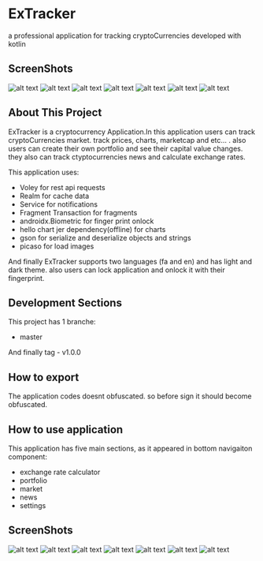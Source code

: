 # ExTracker

a professional application for tracking cryptoCurrencies developed with kotlin


## ScreenShots

![alt text](https://www.linkpicture.com/q/Screenshot_20220223-134047.png)  ![alt text](https://www.linkpicture.com/q/Screenshot_20220223-134054.png)  ![alt text](https://www.linkpicture.com/q/Screenshot_20220223-134105.png)  ![alt text](https://www.linkpicture.com/q/Screenshot_20220223-134109.png)  ![alt text](https://www.linkpicture.com/q/Screenshot_20220223-134119.png)  ![alt text](https://www.linkpicture.com/q/Screenshot_20220223-134135.png)  ![alt text](https://www.linkpicture.com/q/Screenshot_20220223-134158.png)

## About This Project

ExTracker is a cryptocurrency Application.In this application users can track cryptoCurrencies market. track prices, charts, marketcap and etc... . also users can create their own portfolio and see their capital value changes.
they also can track ctyptocurrencies news and calculate exchange rates.

This application uses:
- Voley for rest api requests
- Realm for cache data
- Service for notifications
- Fragment Transaction for fragments
- androidx.Biometric for finger print onlock
- hello chart jer dependency(offline) for charts
- gson for serialize and deserialize objects and strings
- picaso for load images

And finally ExTracker supports two languages (fa and en) and has light and dark theme.
also users can lock application and onlock it with their fingerprint.

## Development Sections

This project has 1 branche:

- master

And finally tag - v1.0.0

## How to export

The application codes doesnt obfuscated. so before sign it should become obfuscated.

## How to use application

This application has five main sections, as it appeared in bottom navigaiton component:
- exchange rate calculator
- portfolio
- market
- news
- settings

## ScreenShots

![alt text](https://www.linkpicture.com/q/Screenshot_20220223-134047.png)  ![alt text](https://www.linkpicture.com/q/Screenshot_20220223-134054.png)  ![alt text](https://www.linkpicture.com/q/Screenshot_20220223-134105.png)  ![alt text](https://www.linkpicture.com/q/Screenshot_20220223-134109.png)  ![alt text](https://www.linkpicture.com/q/Screenshot_20220223-134119.png)  ![alt text](https://www.linkpicture.com/q/Screenshot_20220223-134135.png)  ![alt text](https://www.linkpicture.com/q/Screenshot_20220223-134158.png)
